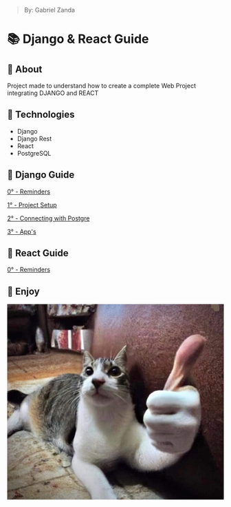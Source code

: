 > By: Gabriel Zanda

# 📚 Django & React Guide

## 📌 About

Project made to understand how to create a complete Web Project integrating DJANGO and REACT

## 📌 Technologies

-   Django
-   Django Rest
-   React
-   PostgreSQL

## 📌 Django Guide

[0° - Reminders](/>%20DJANGO%20GUIDE/0.%20Reminders.md)

[1° - Project Setup](/>%20DJANGO%20GUIDE/1.%20Project%20Setup.md)

[2° - Connecting with Postgre](/>%20DJANGO%20GUIDE/2.%20Connecting%20With%20Postgre.md)

[3° - App's](/>%20DJANGO%20GUIDE/3.%20App's.md)

## 📌 React Guide

[0° - Reminders](/>%20REACT%20GUIDE/0.%20Reminders.md)

## 📌 Enjoy

![utitled](/Images/CatLike.jpg)

